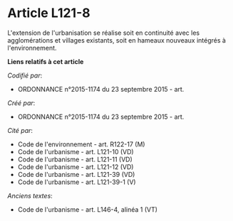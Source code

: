 # Article L121-8

L'extension de l'urbanisation se réalise soit en continuité avec les agglomérations et villages existants, soit en hameaux
nouveaux intégrés à l'environnement.

**Liens relatifs à cet article**

_Codifié par_:

  - ORDONNANCE n°2015-1174 du 23 septembre 2015 - art.

_Créé par_:

  - ORDONNANCE n°2015-1174 du 23 septembre 2015 - art.

_Cité par_:

  - Code de l'environnement - art. R122-17 (M)
  - Code de l'urbanisme - art. L121-10 (VD)
  - Code de l'urbanisme - art. L121-11 (VD)
  - Code de l'urbanisme - art. L121-12 (VD)
  - Code de l'urbanisme - art. L121-39 (VD)
  - Code de l'urbanisme - art. L121-39-1 (V)

_Anciens textes_:

  - Code de l'urbanisme - art. L146-4, alinéa 1 (VT)
